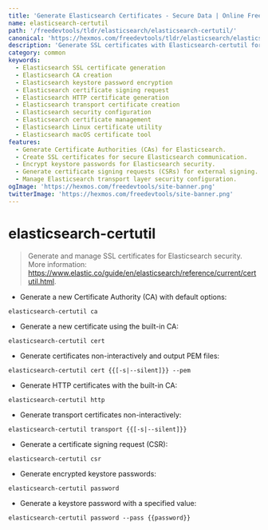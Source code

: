 ```yaml
---
title: 'Generate Elasticsearch Certificates - Secure Data | Online Free DevTools by Hexmos'
name: elasticsearch-certutil
path: '/freedevtools/tldr/elasticsearch/elasticsearch-certutil/'
canonical: 'https://hexmos.com/freedevtools/tldr/elasticsearch/elasticsearch-certutil/'
description: 'Generate SSL certificates with Elasticsearch-certutil for securing data transmissions. Create CAs, CSRs, and keystores for enhanced security. Free online tool, no registration required.'
category: common
keywords:
  - Elasticsearch SSL certificate generation
  - Elasticsearch CA creation
  - Elasticsearch keystore password encryption
  - Elasticsearch certificate signing request
  - Elasticsearch HTTP certificate generation
  - Elasticsearch transport certificate creation
  - Elasticsearch security configuration
  - Elasticsearch certificate management
  - Elasticsearch Linux certificate utility
  - Elasticsearch macOS certificate tool
features:
  - Generate Certificate Authorities (CAs) for Elasticsearch.
  - Create SSL certificates for secure Elasticsearch communication.
  - Encrypt keystore passwords for Elasticsearch security.
  - Generate certificate signing requests (CSRs) for external signing.
  - Manage Elasticsearch transport layer security configuration.
ogImage: 'https://hexmos.com/freedevtools/site-banner.png'
twitterImage: 'https://hexmos.com/freedevtools/site-banner.png'
---
```


# elasticsearch-certutil

> Generate and manage SSL certificates for Elasticsearch security.
> More information: <https://www.elastic.co/guide/en/elasticsearch/reference/current/certutil.html>.

- Generate a new Certificate Authority (CA) with default options:

`elasticsearch-certutil ca`

- Generate a new certificate using the built-in CA:

`elasticsearch-certutil cert`

- Generate certificates non-interactively and output PEM files:

`elasticsearch-certutil cert {{[-s|--silent]}} --pem`

- Generate HTTP certificates with the built-in CA:

`elasticsearch-certutil http`

- Generate transport certificates non-interactively:

`elasticsearch-certutil transport {{[-s|--silent]}}`

- Generate a certificate signing request (CSR):

`elasticsearch-certutil csr`

- Generate encrypted keystore passwords:

`elasticsearch-certutil password`

- Generate a keystore password with a specified value:

`elasticsearch-certutil password --pass {{password}}`
